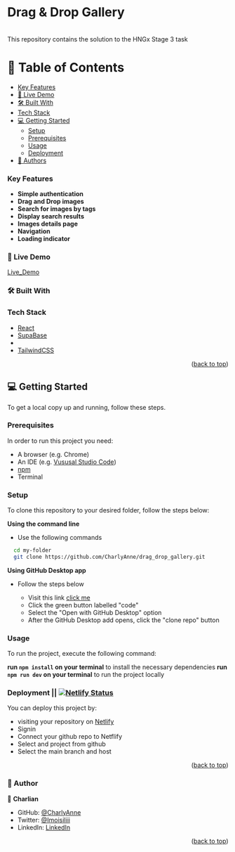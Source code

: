 <a name='readme-top'></a>

<div>
  <h1><b>Drag & Drop Gallery</b></h1><br/>
</div>
This repository contains the solution to the HNGx Stage 3 task
<br/>

# 📗 Table of Contents

- [Key Features](#key-features)
- [🚀 Live Demo](#live-demo)
- [🛠 Built With](#built-with)
- [Tech Stack](#tech-stack)
- [💻 Getting Started](#getting-started)
  - [Setup](#setup)
  - [Prerequisites](#prerequisites)
  - [Usage](#usage)
  - [Deployment](#triangular_flag_on_post-deployment)
- [👥 Authors](#authors)

### Key Features <a name="key-features"></a>

- **Simple authentication**
- **Drag and Drop images**
- **Search for images by tags**
- **Display search results**
- **Images details page**
- **Navigation**
- **Loading indicator**

### 🚀 Live Demo <a id="live-demo"></a>

[Live_Demo](https://dragndropx.netlify.app)

### 🛠 Built With <a name="built-with"></a>

### Tech Stack <a name="tech-stack"></a>

<ul>
  <li><a href="https://react.com/">React</a></li>
  <li><a href='https://supabase.com/docs/intro'>SupaBase</a></li?>
  <li><a href="https://nextjs.org/"></a></li>
  <li><a href="https://tailwindcss.com">TailwindCSS</a></li>
</ul>

<p align="right">(<a href="#readme-top">back to top</a>)</p>

## 💻 Getting Started <a name="getting-started"></a>

To get a local copy up and running, follow these steps.

### Prerequisites

In order to run this project you need:

- A browser (e.g. Chrome)
- An IDE (e.g. [Vususal Studio Code](https://code.visualstudio.com/download))
- [npm](https://nodejs.org/en/)
- Terminal

### Setup

To clone this repository to your desired folder, follow the steps below:

**Using the command line**

- Use the following commands

```sh
  cd my-folder
  git clone https://github.com/CharlyAnne/drag_drop_gallery.git
```

**Using GitHub Desktop app**

- Follow the steps below

  - Visit this link [click me](https://github.com/CharlyAnne/drag_drop_gallery)
  - Click the green button labelled "code"
  - Select the "Open with GitHub Desktop" option
  - After the GitHub Desktop add opens, click the "clone repo" button

### Usage

To run the project, execute the following command:

**run `npm install` on your terminal** to install the necessary dependencies
**run `npm run dev` on your terminal** to run the project locally

### Deployment || [![Netlify Status](https://api.netlify.com/api/v1/badges/49ed62fd-e47e-48e3-84fb-9afb771c8ed1/deploy-status)](https://app.netlify.com/sites/charlynktv/deploys)

You can deploy this project by:

- visiting your repository on [Netlify](https://app.netlify.com/)
- Signin
- Connect your github repo to Netflify
- Select and project from github
- Select the main branch and host

<p align="right">(<a href="#readme-top">back to top</a>)</p>

### 👥 Author <a name="authors"></a>

👤 **Charlian**

- GitHub: [@CharlyAnne](https://github.com/CharlyAnne)
- Twitter: [@Imoisiliii](https://twitter.com/Imoisiliii)
- LinkedIn: [LinkedIn](https://www.linkedin.com/in/charlian-imoisili)

<p align="right">(<a href="#readme-top">back to top</a>)</p>
